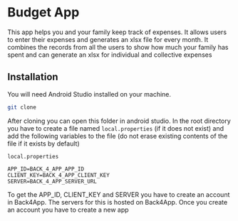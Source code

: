 # Budget App

This app helps you and your family keep track of expenses. It allows users to enter their expenses and generates an xlsx file for every month. It combines the records from all the users to show how much your family has spent and can generate an xlsx for individual and collective expenses

## Installation
You will need Android Studio installed on your machine.
```sh
git clone
```
After cloning you can open this folder in android studio. In the root directory you have to create a file named `local.properties` (if it does not exist) and add the following variables to the file (do not erase existing contents of the file if it exists by default)

`local.properties`
```text
APP_ID=BACK_4_APP_APP_ID
CLIENT_KEY=BACK_4_APP_CLIENT_KEY
SERVER=BACK_4_APP_SERVER_URL
```
To get the APP_ID, CLIENT_KEY and SERVER you have to create an account in Back4App. The servers for this is hosted on Back4App. Once you create an account you have to create a new app
